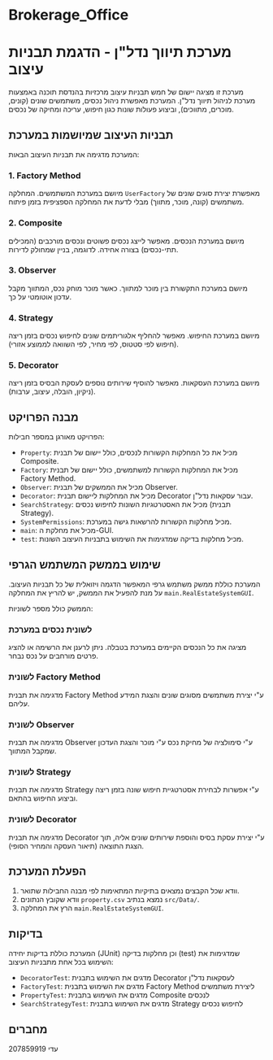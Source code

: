 # Brokerage_Office
# מערכת תיווך נדל"ן - הדגמת תבניות עיצוב

מערכת זו מציגה יישום של חמש תבניות עיצוב מרכזיות בהנדסת תוכנה באמצעות מערכת לניהול תיווך נדל"ן. המערכת מאפשרת ניהול נכסים, משתמשים שונים (קונים, מוכרים, מתווכים), וביצוע פעולות שונות כגון חיפוש, עריכה ומחיקה של נכסים.

## תבניות העיצוב שמיושמות במערכת

המערכת מדגימה את תבניות העיצוב הבאות:

### 1. Factory Method
מיושם במערכת המשתמשים. המחלקה `UserFactory` מאפשרת יצירת סוגים שונים של משתמשים (קונה, מוכר, מתווך) מבלי לדעת את המחלקה הספציפית בזמן פיתוח.

### 2. Composite
מיושם במערכת הנכסים. מאפשר לייצג נכסים פשוטים ונכסים מורכבים (המכילים תתי-נכסים) בצורה אחידה. לדוגמה, בניין שמחולק לדירות.

### 3. Observer
מיושם במערכת התקשורת בין מוכר למתווך. כאשר מוכר מוחק נכס, המתווך מקבל עדכון אוטומטי על כך.

### 4. Strategy
מיושם במערכת החיפוש. מאפשר להחליף אלגוריתמים שונים לחיפוש נכסים בזמן ריצה (חיפוש לפי סטטוס, לפי מחיר, לפי השוואה לממוצע אזורי).

### 5. Decorator
מיושם במערכת העסקאות. מאפשר להוסיף שירותים נוספים לעסקת הבסיס בזמן ריצה (ניקיון, הובלה, עיצוב, ערבות).

## מבנה הפרויקט

הפרויקט מאורגן במספר חבילות:

- `Property`: מכיל את כל המחלקות הקשורות לנכסים, כולל יישום של תבנית Composite.
- `Factory`: מכיל את המחלקות הקשורות למשתמשים, כולל יישום של תבנית Factory Method.
- `Observer`: מכיל את הממשקים של תבנית Observer.
- `Decorator`: מכיל את המחלקות ליישום תבנית Decorator עבור עסקאות נדל"ן.
- `SearchStrategy`: מכיל את האסטרטגיות השונות לחיפוש נכסים (תבנית Strategy).
- `SystemPermissions`: מכיל מחלקות הקשורות להרשאות גישה במערכת.
- `main`: מכיל את מחלקת ה-GUI.
- `test`: מכיל מחלקות בדיקה שמדגימות את השימוש בתבניות העיצוב השונות.

## שימוש בממשק המשתמש הגרפי

המערכת כוללת ממשק משתמש גרפי המאפשר הדגמה ויזואלית של כל תבניות העיצוב. על מנת להפעיל את הממשק, יש להריץ את המחלקה `main.RealEstateSystemGUI`.

הממשק כולל מספר לשוניות:

### לשונית נכסים במערכת
מציגה את כל הנכסים הקיימים במערכת בטבלה. ניתן לרענן את הרשימה או להציג פרטים מורחבים על נכס נבחר.

### לשונית Factory Method
מדגימה את תבנית Factory Method ע"י יצירת משתמשים מסוגים שונים והצגת המידע עליהם.

### לשונית Observer
מדגימה את תבנית Observer ע"י סימולציה של מחיקת נכס ע"י מוכר והצגת העדכון שמקבל המתווך.

### לשונית Strategy
מדגימה את תבנית Strategy ע"י אפשרות לבחירת אסטרטגיית חיפוש שונה בזמן ריצה וביצוע החיפוש בהתאם.

### לשונית Decorator
מדגימה את תבנית Decorator ע"י יצירת עסקת בסיס והוספת שירותים שונים אליה, תוך הצגת התוצאה (תיאור העסקה והמחיר הסופי).

## הפעלת המערכת

1. וודא שכל הקבצים נמצאים בתיקיות המתאימות לפי מבנה החבילות שתואר.
2. וודא שקובץ הנתונים `property.csv` נמצא בנתיב `src/Data/`.
3. הרץ את המחלקה `main.RealEstateSystemGUI`.

## בדיקות

המערכת כוללת בדיקות יחידה (JUnit) וכן מחלקות בדיקה (test) שמדגימות את השימוש בכל אחת מתבניות העיצוב:

- `DecoratorTest`: מדגים את השימוש בתבנית Decorator לעסקאות נדל"ן
- `FactoryTest`: מדגים את השימוש בתבנית Factory Method ליצירת משתמשים
- `PropertyTest`: מדגים את השימוש בתבנית Composite לנכסים
- `SearchStrategyTest`: מדגים את השימוש בתבנית Strategy לחיפוש נכסים

## מחברים

עדי 207859919
